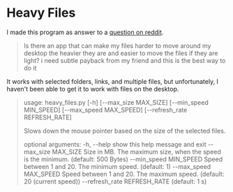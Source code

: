 # Heavy Files

I made this program as answer to a [question on reddit](https://www.reddit.com/r/software/comments/nst42o/is_there_an_app_that_can_make_my_files_harder_to/).

> Is there an app that can make my files harder to move around my desktop the heavier they are and easier to move the files if they are light? i need subtle payback from my friend and this is the best way to do it

It works with selected folders, links, and multiple files, but unfortunately, I haven't been able to get it to work with files on the desktop.

> usage: heavy_files.py [-h] [--max_size MAX_SIZE] [--min_speed MIN_SPEED] [--max_speed MAX_SPEED] [--refresh_rate REFRESH_RATE]
>
> Slows down the mouse pointer based on the size of the selected files.
>
> optional arguments:
>   -h, --help                   show this help message and exit
>   --max_size MAX_SIZE          Size in MB. The maximum size, when the speed is the minimum. (default: 500 Bytes)
>   --min_speed MIN_SPEED        Speed between 1 and 20. The minimum speed. (default: 1)
>   --max_speed MAX_SPEED        Speed between 1 and 20. The maximum speed. (default: 20 (current speed))
>   --refresh_rate REFRESH_RATE  (default: 1 s)

